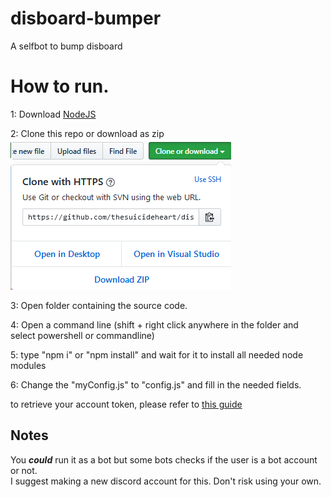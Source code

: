 # disboard-bumper
A selfbot to bump disboard


# How to run.
1: Download [NodeJS](https://nodejs.org/en/)   

2: Clone this repo or download as zip    
![Download image](https://raw.githubusercontent.com/thesuicideheart/disboard-bumper/master/images/download.png?token=AD3UMJCK3O3DCKWJI54S3JC4ZFFTE)

3: Open folder containing the source code.   

4: Open a command line (shift + right click anywhere in the folder and select powershell or commandline)  

5: type "npm i" or "npm install" and wait for it to install all needed node modules   

6: Change the "myConfig.js" to "config.js" and fill in the needed fields.   

to retrieve your account token, please refer to [this guide](https://github.com/thesuicideheart/disboard-bumper/blob/master/Getting-Account-Token.md)


## Notes ##
You ***could*** run it as a bot but some bots checks if the user is a bot account or not.   
I suggest making a new discord account for this. Don't risk using your own.
